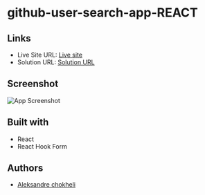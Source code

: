 # github-user-search-app-REACT

## Links

- Live Site URL: [Live site](https://validation-wine.vercel.app/)
- Solution URL: [Solution URL](https://github.com/aleksandrre/Validation)

## Screenshot

![App Screenshot](https://user-images.githubusercontent.com/108459639/223790649-f7c8c433-fc0d-4857-b048-2a281ffea775.png)

## Built with

- React
- React Hook Form

## Authors

- [Aleksandre chokheli](https://github.com/aleksandrre)
